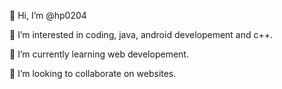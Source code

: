 👋 Hi, I’m @hp0204

👀 I’m interested in coding, java, android developement and c++.

🌱 I’m currently learning web developement.

💞️ I’m looking to collaborate on websites.

<!---
hp0204/hp0204 is a ✨ special ✨ repository because its `README.md` (this file) appears on your GitHub profile.
You can click the Preview link to take a look at your changes.
--->
